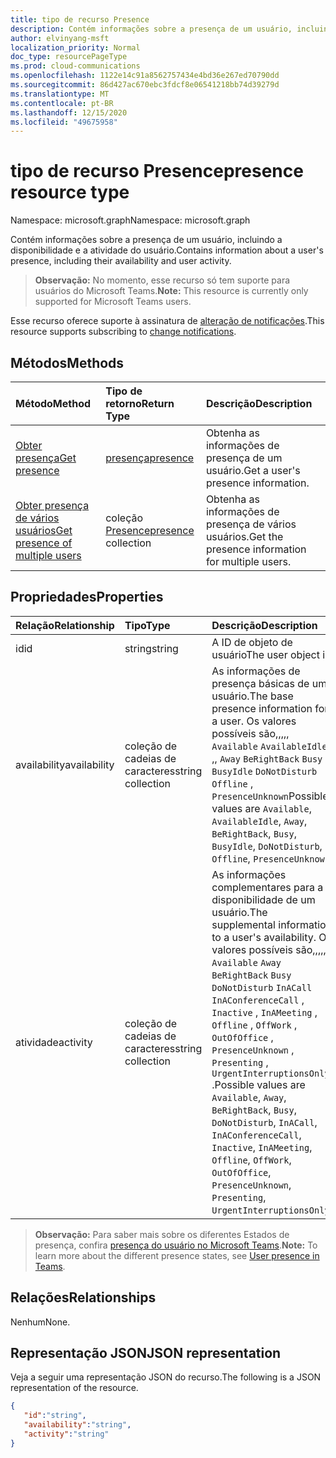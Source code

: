 ```yaml
---
title: tipo de recurso Presence
description: Contém informações sobre a presença de um usuário, incluindo a disponibilidade e a atividade do usuário.
author: elvinyang-msft
localization_priority: Normal
doc_type: resourcePageType
ms.prod: cloud-communications
ms.openlocfilehash: 1122e14c91a8562757434e4bd36e267ed70790dd
ms.sourcegitcommit: 86d427ac670ebc3fdcf8e06541218bb74d39279d
ms.translationtype: MT
ms.contentlocale: pt-BR
ms.lasthandoff: 12/15/2020
ms.locfileid: "49675958"
---
```

# <a name="presence-resource-type"></a><span data-ttu-id="1ddea-103">tipo de recurso Presence</span><span class="sxs-lookup"><span data-stu-id="1ddea-103">presence resource type</span></span>

<span data-ttu-id="1ddea-104">Namespace: microsoft.graph</span><span class="sxs-lookup"><span data-stu-id="1ddea-104">Namespace: microsoft.graph</span></span>

<span data-ttu-id="1ddea-105">Contém informações sobre a presença de um usuário, incluindo a disponibilidade e a atividade do usuário.</span><span class="sxs-lookup"><span data-stu-id="1ddea-105">Contains information about a user's presence, including their availability and user activity.</span></span>

> <span data-ttu-id="1ddea-106">**Observação:** No momento, esse recurso só tem suporte para usuários do Microsoft Teams.</span><span class="sxs-lookup"><span data-stu-id="1ddea-106">**Note:** This resource is currently only supported for Microsoft Teams users.</span></span>

<span data-ttu-id="1ddea-107">Esse recurso oferece suporte à assinatura de [alteração de notificações](/graph/webhooks).</span><span class="sxs-lookup"><span data-stu-id="1ddea-107">This resource supports subscribing to [change notifications](/graph/webhooks).</span></span>

## <a name="methods"></a><span data-ttu-id="1ddea-108">Métodos</span><span class="sxs-lookup"><span data-stu-id="1ddea-108">Methods</span></span>

| <span data-ttu-id="1ddea-109">Método</span><span class="sxs-lookup"><span data-stu-id="1ddea-109">Method</span></span>                                                            | <span data-ttu-id="1ddea-110">Tipo de retorno</span><span class="sxs-lookup"><span data-stu-id="1ddea-110">Return Type</span></span>                                       | <span data-ttu-id="1ddea-111">Descrição</span><span class="sxs-lookup"><span data-stu-id="1ddea-111">Description</span></span>                                  |
|:------------------------------------------------------------------|:--------------------------------------------------|:---------------------------------------------|
| [<span data-ttu-id="1ddea-112">Obter presença</span><span class="sxs-lookup"><span data-stu-id="1ddea-112">Get presence</span></span>](../api/presence-get.md)     | [<span data-ttu-id="1ddea-113">presença</span><span class="sxs-lookup"><span data-stu-id="1ddea-113">presence</span></span>](../resources/presence.md)     | <span data-ttu-id="1ddea-114">Obtenha as informações de presença de um usuário.</span><span class="sxs-lookup"><span data-stu-id="1ddea-114">Get a user's presence information.</span></span>
| [<span data-ttu-id="1ddea-115">Obter presença de vários usuários</span><span class="sxs-lookup"><span data-stu-id="1ddea-115">Get presence of multiple users</span></span>](../api/cloudcommunications-getpresencesbyuserid.md)    |  <span data-ttu-id="1ddea-116">coleção [Presence](../resources/presence.md)</span><span class="sxs-lookup"><span data-stu-id="1ddea-116">[presence](../resources/presence.md) collection</span></span>     |  <span data-ttu-id="1ddea-117">Obtenha as informações de presença de vários usuários.</span><span class="sxs-lookup"><span data-stu-id="1ddea-117">Get the presence information for multiple users.</span></span>      |


## <a name="properties"></a><span data-ttu-id="1ddea-118">Propriedades</span><span class="sxs-lookup"><span data-stu-id="1ddea-118">Properties</span></span>

| <span data-ttu-id="1ddea-119">Relação</span><span class="sxs-lookup"><span data-stu-id="1ddea-119">Relationship</span></span>        | <span data-ttu-id="1ddea-120">Tipo</span><span class="sxs-lookup"><span data-stu-id="1ddea-120">Type</span></span>                                                 | <span data-ttu-id="1ddea-121">Descrição</span><span class="sxs-lookup"><span data-stu-id="1ddea-121">Description</span></span>                                                         |
|:--------------------|:-----------------------------------------------------|:--------------------------------------------------------------------|
|<span data-ttu-id="1ddea-122">id</span><span class="sxs-lookup"><span data-stu-id="1ddea-122">id</span></span>    |  <span data-ttu-id="1ddea-123">string</span><span class="sxs-lookup"><span data-stu-id="1ddea-123">string</span></span>     |  <span data-ttu-id="1ddea-124">A ID de objeto de usuário</span><span class="sxs-lookup"><span data-stu-id="1ddea-124">The user object id</span></span>   |
|<span data-ttu-id="1ddea-125">availability</span><span class="sxs-lookup"><span data-stu-id="1ddea-125">availability</span></span>    |  <span data-ttu-id="1ddea-126">coleção de cadeias de caracteres</span><span class="sxs-lookup"><span data-stu-id="1ddea-126">string collection</span></span>   |   <span data-ttu-id="1ddea-127">As informações de presença básicas de um usuário.</span><span class="sxs-lookup"><span data-stu-id="1ddea-127">The base presence information for a user.</span></span> <span data-ttu-id="1ddea-128">Os valores possíveis são,,,,, `Available` `AvailableIdle` ,,  `Away` `BeRightBack` `Busy` `BusyIdle` `DoNotDisturb` `Offline` , `PresenceUnknown`</span><span class="sxs-lookup"><span data-stu-id="1ddea-128">Possible values are `Available`, `AvailableIdle`,  `Away`, `BeRightBack`, `Busy`, `BusyIdle`, `DoNotDisturb`, `Offline`, `PresenceUnknown`</span></span>  |
|<span data-ttu-id="1ddea-129">atividade</span><span class="sxs-lookup"><span data-stu-id="1ddea-129">activity</span></span>    |  <span data-ttu-id="1ddea-130">coleção de cadeias de caracteres</span><span class="sxs-lookup"><span data-stu-id="1ddea-130">string collection</span></span>      |    <span data-ttu-id="1ddea-131">As informações complementares para a disponibilidade de um usuário.</span><span class="sxs-lookup"><span data-stu-id="1ddea-131">The supplemental information to a user's availability.</span></span> <span data-ttu-id="1ddea-132">Os valores possíveis são,,,,, `Available` `Away` `BeRightBack` `Busy` `DoNotDisturb` `InACall` `InAConferenceCall` , `Inactive` , `InAMeeting` , `Offline` , `OffWork` , `OutOfOffice` , `PresenceUnknown` , `Presenting` , `UrgentInterruptionsOnly` .</span><span class="sxs-lookup"><span data-stu-id="1ddea-132">Possible values are `Available`, `Away`, `BeRightBack`, `Busy`, `DoNotDisturb`, `InACall`, `InAConferenceCall`, `Inactive`, `InAMeeting`, `Offline`, `OffWork`, `OutOfOffice`, `PresenceUnknown`, `Presenting`, `UrgentInterruptionsOnly`.</span></span>       |

><span data-ttu-id="1ddea-133">**Observação:** Para saber mais sobre os diferentes Estados de presença, confira [presença do usuário no Microsoft Teams](/microsoftteams/presence-admins).</span><span class="sxs-lookup"><span data-stu-id="1ddea-133">**Note:** To learn more about the different presence states, see [User presence in Teams](/microsoftteams/presence-admins).</span></span> 

## <a name="relationships"></a><span data-ttu-id="1ddea-134">Relações</span><span class="sxs-lookup"><span data-stu-id="1ddea-134">Relationships</span></span>

<span data-ttu-id="1ddea-135">Nenhum</span><span class="sxs-lookup"><span data-stu-id="1ddea-135">None.</span></span>

## <a name="json-representation"></a><span data-ttu-id="1ddea-136">Representação JSON</span><span class="sxs-lookup"><span data-stu-id="1ddea-136">JSON representation</span></span>

<span data-ttu-id="1ddea-137">Veja a seguir uma representação JSON do recurso.</span><span class="sxs-lookup"><span data-stu-id="1ddea-137">The following is a JSON representation of the resource.</span></span>

<!-- {
  "blockType": "resource",
  "optionalProperties": [
  ],
  "@odata.type": "microsoft.graph.presence"
}-->
```json
{
   "id":"string",
   "availability":"string",
   "activity":"string"
}
```
